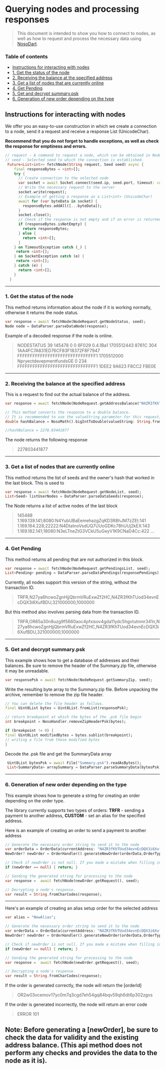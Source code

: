 # Querying nodes and processing responses

> This document is intended to show you how to connect to nodes, as well as how to request and process the necessary data using  [NosoDart](https://github.com/Noso-Project/NosoDart).

### Table of contents
- [Instructions for interacting with nodes](#instructions-for-interacting-with-nodes)
- [1. Get the status of the node](#1-get-the-status-of-the-node)
- [2. Receiving the balance at the specified address](#2--receiving-the-balance-at-the-specified-address)
- [3. Get a list of nodes that are currently online](#3-get-a-list-of-nodes-that-are-currently-online)
- [4. Get Pending](#4-get-pending)
- [5. Get and decrypt summary.psk](#5-get-and-decrypt-summarypsk)
- [6. Generation of new order depending on the type](#6-generation-of-new-order-depending-on-the-type)


## Instructions for interacting with nodes

We offer you an easy-to-use construction in which we create a connection to a node, send it a request and receive a response List<int> (UnicodeChar).

**Recommend that you do not forget to handle exceptions, as well as check the response for emptiness and errors.**

```dart
// request - A command to request a node, which can be obtained in NodeRequest.
// seed - Selected seed to which the connection is established.
 Future<List<int>> fetchNode(String request, Seed seed) async {
    final responseBytes = <int>[];
    try {
      // Create connection to the selected node
      var socket = await Socket.connect(seed.ip, seed.port, timeout: const Duration(seconds: 2000);
      // Write the necessary request to the server
      socket.write(request);
      // Example of getting a response as a List<int> (UnicodeChar)
      await for (var byteData in socket) {
        responseBytes.addAll([...byteData]);
      }
      socket.close();
      // Check if the response is not empty and if an error is returned
      if (responseBytes.isNotEmpty) {
        return responseBytes;
      } else {
        return <int>[];
      }
    } on TimeoutException catch (_) {
     return <int>[];
    } on SocketException catch (e) {
     return <int>[];
    } catch (e) {
      return <int>[];
    }
  }

```
---

### 1. <a id="getNodeStatus">Get the status of the node</a>
This method returns information about the node if it is working normally, otherwise it returns the node status. 
```dart
var response = await fetchNode(NodeRequest.getNodeStatus, seed);
Node node = DataParser.parseDataNode(response);
```
Example of a decoded response if the node is online. 
> NODESTATUS 39 145478 0 0 6F029 0.4.1Ba1 1705512443 8761C 304 1AA4FC7A831ED76CF83F18372F8F7947 FFFFFFFFFFFFFFFFFFFFFFFFFFFFFFF1 1705512000 NpryectdevepmentfundsGE 0 234 FFFFFFFFFFFFFFFFFFFFFFFFFFFFFFF1 1DEE2 9A623 F8CC2 FBE0E
---

### 2.  <a id="getBalanceAddress">Receiving the balance at the specified address</a>
This is a request to find out the actual balance of the address.
```dart
var response = await fetchNode(NodeRequest.getAddressBalance("N4ZR3fKhTUod34evnEcDQX3i6XufBDU"), seed);

// This method converts the response to a double balance.
// It is recommended to use the valueString parameter for this request, but never fromPsk;
double hashBalance = NosoMath().bigIntToDouble(valueString: String.fromCharCodes(response as Iterable<int>));

//hashBalance = 2278.03441877
```
The node returns the following response
> 227803441877
---

### 3. <a id="getNodeList">Get a list of nodes that are currently online</a>

This method returns the list of seeds and the owner's hash that worked in the last block. This is used to

```dart
var response = await fetchNode(NodeRequest.getNodeList, seed);
List<Seed> listUserNodes = DataParser.parseDataSeeds(response);
```

The Node returns a list of active nodes of the last block
> 145488 1.169.139.141;8080:N4YubUBaEemehazgZqKD3R8hJM7zZEt:141 1.169.164.228;22222:N4DtatnoVsdUQ7UUoGDKc78hUUj2kEX:143 1.169.182.141;18080:N3eLTneZtG3VCkU5uGeyV1K9CNaD4Cc:422 ...
---

### 4. <a id="getPendingsList">Get Pending</a>

This method returns all pending that are not authorized in this block.

```dart
var response = await fetchNode(NodeRequest.getPendingsList, seed);
List<Pending> pending = DataParser.parseDataPendings(responsePendings);
```

Currently, all nodes support this version of the string, without the transaction ID.
> TRFR,N27ya6hcwoZgnHjjQbrmVRuExwZf2HC,N4ZR3fKhTUod34evnEcDQX3i6XufBDU,321000000,1000000

But this method also involves parsing data from the transaction ID.
> TRFR,OR65a30n8uzg9f5660aoc4pfxisov4gda11ydc5hgvtutnmr341n,N27ya6hcwoZgnHjjQbrmVRuExwZf2HC,N4ZR3fKhTUod34evnEcDQX3i6XufBDU,321000000,1000000 
---

### 5. <a id="getSummaryZip">Get and decrypt summary.psk</a>

This example shows how to get a database of addresses and their balances. Be sure to remove the header of the Summary.zip file, otherwise it may be unreadable.

```dart
var responsePsk = await fetchNode(NodeRequest.getSummaryZip, seed);
```

Write the resulting byte array to the Summary.zip file. Before unpacking the archive, remember to remove the zip file header.

```dart
// You can delete the file header as follows.
final Uint8List bytes = Uint8List.fromList(responsePsk);

// return breakpoint at which the bytes of the .psk file begin
int breakpoint = NosoHandler.removeZipHeaderPsk(bytes);

if (breakpoint != 0) {
final Uint8List modifiedBytes = bytes.sublist(breakpoint);
// writing a file from these modified bytes
} 
```

Decode the .psk file and get the SummaryData array

```dart
 Uint8List bytesPsk = await File("Summary.psk").readAsBytes();
 List<SummaryData> arraySummary = DataParser.parseSummaryData(bytesPsk);
```
---

### 6. <a id="getNewOrder">Generation of new order depending on the type</a>

This example shows how to generate a string for creating an order depending on the order type.

The library currently supports two types of orders:
**TRFR** - sending a payment to another address, **CUSTOM** - set an alias for the specified address.

Here is an example of creating an order to send a payment to another address
```dart
// Generate the necessary order string to send it to the node
var orderData = OrderData(currentAddress: "N4ZR3fKhTUod34evnEcDQX3i6XufBDU", receiver: "pasichDev", currentBlock: "145478", amount: NosoMath().doubleToBigEndian(10), message: "Hello", appInfo: AppInfo(appVersion: "NOSOSOVA_1_0"));
NewOrder? newOrder = OrderHandler().generateNewOrder(orderData,OrderType.TRFR);

// Check if newOrder is not null. If you made a mistake when filling in OrderData, the method will return 0
if (newOrder == null) { return; }

// Sending the generated string for processing to the node
var response =  await fetchNode(newOrder.getRequest(), seed);

// Decrypting a node's response. 
var result = String.fromCharCodes(response);
```

---

Here's an example of creating an alias setup order for the selected address
```dart
var alias = "NewAlias";

// Generate the necessary order string to send it to the node
var orderData = OrderData(currentAddress: "N4ZR3fKhTUod34evnEcDQX3i6XufBDU", receiver: alias, currentBlock: "145478", amount: 0, appInfo: AppInfo(appVersion: "NOSOSOVA_1_0"));
NewOrder? newOrder = OrderHandler().generateNewOrder(orderData,OrderType.CUSTOM);

// Check if newOrder is not null. If you made a mistake when filling in OrderData, the method will return 0
if (newOrder == null) { return; }

// Sending the generated string for processing to the node
var response =  await fetchNode(newOrder.getRequest(), seed);

// Decrypting a node's response. 
var result = String.fromCharCodes(response);
```

If the order is generated correctly, the node will return the [orderId]

> OR2w03vcemov17yc0m7q3cgd7eh54gq84bqv59qh6dt6p302zgvs

If the order is generated incorrectly, the node will return an error code

> ERROR 101

Note: Before generating a [newOrder], be sure to check the data for validity and the existing address balance. (This api method does not perform any checks and provides the data to the node as it is).
---


